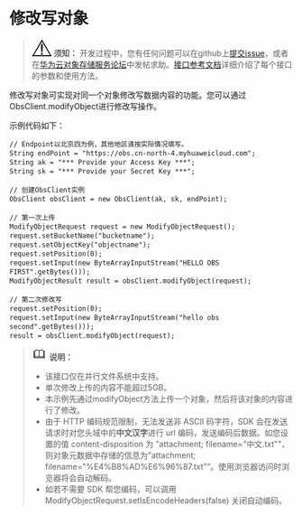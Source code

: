 # 修改写对象<a name="obs_21_0503"></a>

>![](public_sys-resources/icon-notice.gif) **须知：** 
>开发过程中，您有任何问题可以在github上[提交issue](https://github.com/huaweicloud/huaweicloud-sdk-java-obs/issues)，或者在[华为云对象存储服务论坛](https://bbs.huaweicloud.com/forum/forum-620-1.html)中发帖求助。[接口参考文档](https://obssdk.obs.cn-north-1.myhuaweicloud.com/apidoc/cn/java/index.html)详细介绍了每个接口的参数和使用方法。

修改写对象可实现对同一个对象修改写数据内容的功能。您可以通过ObsClient.modifyObject进行修改写操作。

示例代码如下：

```
// Endpoint以北京四为例，其他地区请按实际情况填写。
String endPoint = "https://obs.cn-north-4.myhuaweicloud.com";
String ak = "*** Provide your Access Key ***";
String sk = "*** Provide your Secret Key ***";

// 创建ObsClient实例
ObsClient obsClient = new ObsClient(ak, sk, endPoint);

// 第一次上传
ModifyObjectRequest request = new ModifyObjectRequest();
request.setBucketName("bucketname");
request.setObjectKey("objectname");
request.setPosition(0);
request.setInput(new ByteArrayInputStream("HELLO OBS FIRST".getBytes()));
ModifyObjectResult result = obsClient.modifyObject(request);
              
// 第二次修改写
request.setPosition(0);
request.setInput(new ByteArrayInputStream("hello obs second".getBytes()));
result = obsClient.modifyObject(request);
```

>![](public_sys-resources/icon-note.gif) **说明：** 
>-   该接口仅在并行文件系统中支持。
>-   单次修改上传的内容不能超过5GB。
>-   本示例先通过modifyObject方法上传一个对象，然后将该对象的内容进行了修改。
>-   由于 HTTP 编码规范限制，无法发送非 ASCII 码字符，SDK 会在发送请求时对您头域中的**中文汉字**进行 url 编码，发送编码后数据。如您设置的值 content-disposition 为 ”attachment; filename="中文.txt"”，则对象元数据中存储的信息为”attachment; filename="%E4%B8%AD%E6%96%87.txt"”。使用浏览器访问时浏览器将会自动解码。
>-   如若不需要 SDK 帮您编码，可以调用 ModifyObjectRequest.setIsEncodeHeaders\(false\) 关闭自动编码。

